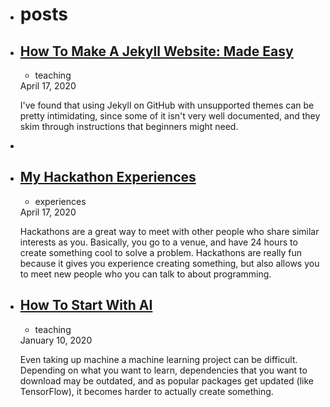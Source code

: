 
<link rel = 'icon' href = "https://themartian117.github.io/favico.ico" type = "image/x-icon">




<ul class="posts">
   <li>
      <h1 id="posts-label">posts</h1>
         </li><li><a class="post-link" href="/blog/teaching/jekyll">
          <h2 class="post-title">How To Make A Jekyll Website: Made Easy</h2>
        </a>
        <div class="post-meta">
          <ul class="post-categories"><li>teaching</li></ul>
          <div class="post-date">
            <i class="icon-calendar"></i>
            April 17, 2020</div>
        </div>
        <div class = "post"><p>I've found that using Jekyll on GitHub with unsupported themes can be pretty intimidating, since some of it isn't very well documented, and they skim through instructions that beginners might need. </p></div>  
    
      
  <li><li><a class="post-link" href="/blog/experience/hackathons">
     <h2 class="post-title">My Hackathon Experiences</h2>
        </a>
        <div class="post-meta">
          <ul class="post-categories"><li>experiences</li></ul>
          <div class="post-date">
            <i class="icon-calendar"></i>
            April 17, 2020</div>
        </div>
        <div class = "post"><p>Hackathons are a great way to meet with other people who share similar interests as you. Basically, you go to a venue, and have 24 hours to create something cool to solve a problem. Hackathons are really fun because it gives you experience creating something, but also allows you to meet new people who you can talk to about programming.</p></div>
        
        
   </li><li><a class="post-link" href="/blog/teaching/AI">
          <h2 class="post-title">How To Start With AI</h2>
        </a>
        <div class="post-meta">
          <ul class="post-categories"><li>teaching</li></ul>
          <div class="post-date">
            <i class="icon-calendar"></i>
            January 10, 2020</div>
        </div>
        <div class="post"><p>Even taking up machine a machine learning project can be difficult. Depending on what you want to learn, dependencies that you want to download may be outdated, and as popular packages get updated (like TensorFlow), it becomes harder to actually create something.</p></div> </li>
            


            


